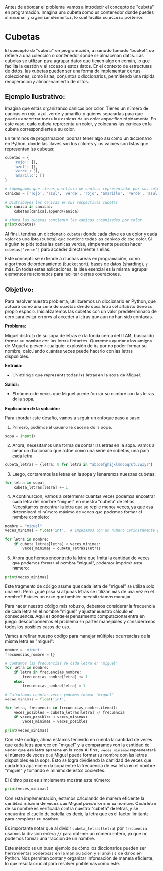 Antes de abordar el problema, vamos a introducir el concepto de "cubeta" en programación. Imagina una cubeta como un contenedor donde puedes almacenar y organizar elementos, lo cual facilita su acceso posterior. 

# Cubetas
El concepto de "cubeta" en programación, a menudo llamado "bucket", se refiere a una colección o contenedor donde se almacenan datos. Las cubetas se utilizan para agrupar datos que tienen algo en común, lo que facilita la gestión y el acceso a estos datos. En el contexto de estructuras de datos, las cubetas pueden ser una forma de implementar ciertas colecciones, como listas, conjuntos o diccionarios, permitiendo una rápida recuperación y almacenamiento de datos.

## Ejemplo Ilustrativo:

Imagina que estás organizando canicas por color. Tienes un número de canicas en rojo, azul, verde y amarillo, y quieres separarlas para que puedas encontrar todas las canicas de un color específico rápidamente. En este caso, cada cubeta representa un color, y colocarás las canicas en la cubeta correspondiente a su color.

En términos de programación, podrías tener algo así como un diccionario en Python, donde las claves son los colores y los valores son listas que representan las cubetas:

```python
cubetas = {
    'rojo': [],
    'azul': [],
    'verde': [],
    'amarillo': []
}

# Supongamos que tienes una lista de canicas representadas por sus colores
canicas = ['rojo', 'azul', 'verde', 'rojo', 'amarillo', 'verde', 'azul']

# Distribuyes las canicas en sus respectivas cubetas
for canica in canicas:
    cubetas[canica].append(canica)

# Ahora las cubetas contienen las canicas organizadas por color
print(cubetas)
```

Al final, tendrás un diccionario `cubetas` donde cada clave es un color y cada valor es una lista (cubeta) que contiene todas las canicas de ese color. Si alguien te pide todas las canicas verdes, simplemente puedes hacer `cubetas['verde']` para acceder directamente a ellas.

Este concepto se extiende a muchas áreas en programación, como algoritmos de ordenamiento (bucket sort), bases de datos (sharding), y más. En todas estas aplicaciones, la idea esencial es la misma: agrupar elementos relacionados para facilitar ciertas operaciones.

## Objetivo:
Para resolver nuestro problema, utilizaremos un diccionario en Python, que actuará como una serie de cubetas donde cada letra del alfabeto tiene su propio espacio. Inicializaremos las cubetas con un valor predeterminado de cero para evitar errores al acceder a letras que aún no han sido contadas.

**Problema:** 

Miguel disfruta de su sopa de letras en la fonda cerca del ITAM, buscando formar su nombre con las letras flotantes. Queremos ayudar a los amigos de Miguel a prevenir cualquier explosión de ira por no poder formar su nombre, calculando cuántas veces puede hacerlo con las letras disponibles.

**Entrada:**

- Un string `S` que representa todas las letras en la sopa de Miguel.

**Salida:**

- El número de veces que Miguel puede formar su nombre con las letras de la sopa.

**Explicación de la solución:**

Para abordar este desafío, vamos a seguir un enfoque paso a paso:

1. Primero, pedimos al usuario la cadena de la sopa:

```python
sopa = input()
```

2. Ahora, necesitamos una forma de contar las letras en la sopa. Vamos a crear un diccionario que actúe como una serie de cubetas, una para cada letra:

```python
cubeta_letras = {letra: 0 for letra in "abcdefghijklmnopqrstuvwxyz"}
```
3. Luego, contaremos las letras en la sopa y llenaremos nuestras cubetas:

```python
for letra in sopa:
    cubeta_letras[letra] += 1
```
4. A continuación, vamos a determinar cuántas veces podemos encontrar cada letra del nombre "miguel" en nuestra "cubeta" de letras. Necesitamos encontrar la letra que se repite menos veces, ya que esa determinará el número máximo de veces que podemos formar el nombre completo:

```python
nombre = "miguel"
veces_minimas = float('inf')  # Empezamos con un número infinitamente grande

for letra in nombre:
    if cubeta_letras[letra] < veces_minimas:
        veces_minimas = cubeta_letras[letra]
```

5. Ahora que hemos encontrado la letra que limita la cantidad de veces que podemos formar el nombre "miguel", podemos imprimir este número:

```python
print(veces_minimas)
```

Este fragmento de código asume que cada letra de "miguel" se utiliza solo una vez. Pero, ¿qué pasa si algunas letras se utilizan más de una vez en el nombre? Este es un caso que también necesitaríamos manejar. 

Para hacer nuestro código más robusto, debemos considerar la frecuencia de cada letra en el nombre "miguel" y ajustar nuestro cálculo en consecuencia. Aquí es donde el pensamiento computacional entra en juego: descomponemos el problema en partes manejables y consideramos todos los posibles casos de uso.

Vamos a refinar nuestro código para manejar múltiples ocurrencias de la misma letra en "miguel":

```python
nombre = "miguel"
frecuencias_nombre = {}

# Contamos las frecuencias de cada letra en "miguel"
for letra in nombre:
    if letra in frecuencias_nombre:
        frecuencias_nombre[letra] += 1
    else:
        frecuencias_nombre[letra] = 1

# Calculamos cuántas veces podemos formar "miguel"
veces_minimas = float('inf')

for letra, frecuencia in frecuencias_nombre.items():
    veces_posibles = cubeta_letras[letra] // frecuencia
    if veces_posibles < veces_minimas:
        veces_minimas = veces_posibles

print(veces_minimas)
```
Con este código, ahora estamos teniendo en cuenta la cantidad de veces que cada letra aparece en "miguel" y la comparamos con la cantidad de veces que esa letra aparece en la sopa.Al final, `veces_minimas` representará el número de veces que Miguel puede formar su nombre con las letras disponibles en la sopa. Esto se logra dividiendo la cantidad de veces que cada letra aparece en la sopa entre la frecuencia de esa letra en el nombre "miguel" y tomando el mínimo de estos cocientes.

El último paso es simplemente mostrar este número:

```python
print(veces_minimas)
```

Con esta implementación, estamos calculando de manera eficiente la cantidad máxima de veces que Miguel puede formar su nombre. Cada letra de su nombre es verificada contra nuestro "cubeta" de letras, y se encuentra el cuello de botella, es decir, la letra que es el factor limitante para completar su nombre.

Es importante notar que al dividir `cubeta_letras[letra]` por `frecuencia`, usamos la división entera `//` para obtener un número entero, ya que no podemos formar una fracción de un nombre.

Este método es un buen ejemplo de cómo los diccionarios pueden ser herramientas poderosas en la manipulación y el análisis de datos en Python. Nos permiten contar y organizar información de manera eficiente, lo que resulta crucial para resolver problemas como este.